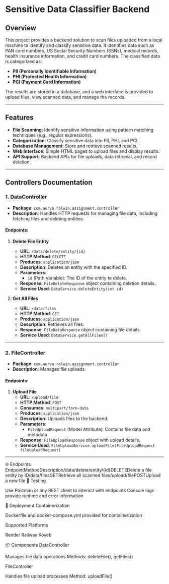 # Sensitive Data Classifier Backend

## Overview
This project provides a backend solution to scan files uploaded from a local machine to identify and classify sensitive data. It identifies data such as PAN card numbers, US Social Security Numbers (SSNs), medical records, health insurance information, and credit card numbers. The classified data is categorized as:
- **PII (Personally Identifiable Information)**
- **PHI (Protected Health Information)**
- **PCI (Payment Card Information)**

The results are stored in a database, and a web interface is provided to upload files, view scanned data, and manage the records.

---

## Features
- **File Scanning**: Identify sensitive information using pattern matching techniques (e.g., regular expressions).
- **Categorization**: Classify sensitive data into PII, PHI, and PCI.
- **Database Management**: Store and retrieve scanned results.
- **Web Interface**: Simple HTML pages to upload files and display results.
- **API Support**: Backend APIs for file uploads, data retrieval, and record deletion.

---

## Controllers Documentation

### 1. DataController

- **Package**: `com.aurva.rolwin.assignment.controller`
- **Description**: Handles HTTP requests for managing file data, including fetching files and deleting entities.

#### Endpoints:
1. **Delete File Entity**
   - **URL**: `/data/delete/entity/{id}`
   - **HTTP Method**: `DELETE`
   - **Produces**: `application/json`
   - **Description**: Deletes an entity with the specified ID.
   - **Parameters**:
     - `id` (Path Variable): The ID of the entity to delete.
   - **Response**: `FileDeleteResponse` object containing deletion details.
   - **Service Used**: `DataService.deleteEntity(int id)`

2. **Get All Files**
   - **URL**: `/data/files`
   - **HTTP Method**: `GET`
   - **Produces**: `application/json`
   - **Description**: Retrieves all files.
   - **Response**: `FileDataResponse` object containing file details.
   - **Service Used**: `DataService.getAllFiles()`

---

### 2. FileController

- **Package**: `com.aurva.rolwin.assignment.controller`
- **Description**: Manages file uploads.

#### Endpoints:
1. **Upload File**
   - **URL**: `/upload/file`
   - **HTTP Method**: `POST`
   - **Consumes**: `multipart/form-data`
   - **Produces**: `application/json`
   - **Description**: Uploads files to the backend.
   - **Parameters**:
     - `FileUploadRequest` (Model Attribute): Contains file data and metadata.
   - **Response**: `FileUploadResponse` object with upload details.
   - **Service Used**: `FileUploadService.uploadFile(FileUploadRequest fileUploadRequest)`

---

🌐 Endpoints
EndpointMethodDescription/data/delete/entity/{id}DELETEDelete a file entity by ID/data/filesGETRetrieve all scanned files/upload/filePOSTUpload a new file
🧪 Testing

Use Postman or any REST client to interact with endpoints
Console logs provide runtime and error information

🐳 Deployment
Containerization

Dockerfile and docker-compose.yml provided for containerization

Supported Platforms

Render
Railway
Koyeb

📦 Components
DataController

Manages file data operations
Methods: deleteFile(), getFiles()

FileController

Handles file upload processes
Method: uploadFile()


  
